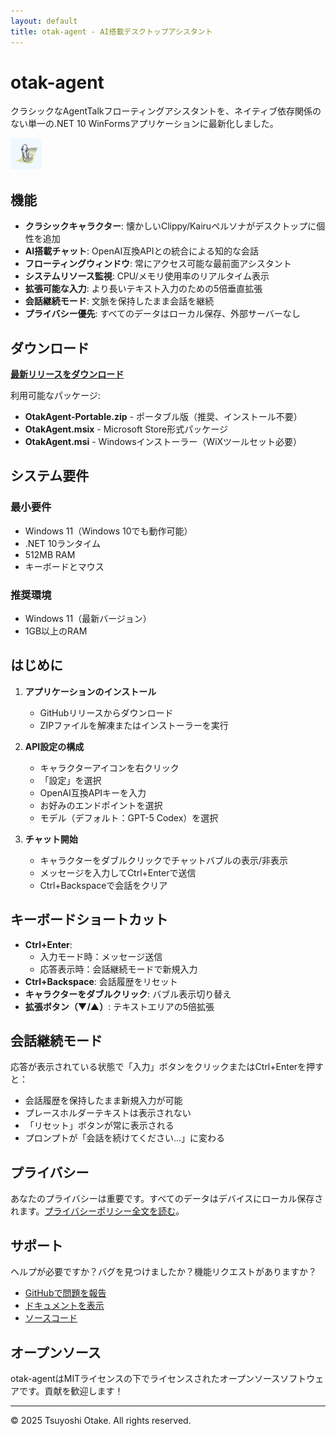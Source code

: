 ```yaml
---
layout: default
title: otak-agent - AI搭載デスクトップアシスタント
---
```


# otak-agent

クラシックなAgentTalkフローティングアシスタントを、ネイティブ依存関係のない単一の.NET 10 WinFormsアプリケーションに最新化しました。

![otak-agent Logo](https://raw.githubusercontent.com/tsuyoshi-otake/otak-agent/main/OtakAgent.Package/Images/StoreLogo.png)

## 機能

- **クラシックキャラクター**: 懐かしいClippy/Kairuペルソナがデスクトップに個性を追加
- **AI搭載チャット**: OpenAI互換APIとの統合による知的な会話
- **フローティングウィンドウ**: 常にアクセス可能な最前面アシスタント
- **システムリソース監視**: CPU/メモリ使用率のリアルタイム表示
- **拡張可能な入力**: より長いテキスト入力のための5倍垂直拡張
- **会話継続モード**: 文脈を保持したまま会話を継続
- **プライバシー優先**: すべてのデータはローカル保存、外部サーバーなし

## ダウンロード

[**最新リリースをダウンロード**](https://github.com/tsuyoshi-otake/otak-agent/releases/latest)

利用可能なパッケージ:
- **OtakAgent-Portable.zip** - ポータブル版（推奨、インストール不要）
- **OtakAgent.msix** - Microsoft Store形式パッケージ
- **OtakAgent.msi** - Windowsインストーラー（WiXツールセット必要）

## システム要件

### 最小要件
- Windows 11（Windows 10でも動作可能）
- .NET 10ランタイム
- 512MB RAM
- キーボードとマウス

### 推奨環境
- Windows 11（最新バージョン）
- 1GB以上のRAM

## はじめに

1. **アプリケーションのインストール**
   - GitHubリリースからダウンロード
   - ZIPファイルを解凍またはインストーラーを実行

2. **API設定の構成**
   - キャラクターアイコンを右クリック
   - 「設定」を選択
   - OpenAI互換APIキーを入力
   - お好みのエンドポイントを選択
   - モデル（デフォルト：GPT-5 Codex）を選択

3. **チャット開始**
   - キャラクターをダブルクリックでチャットバブルの表示/非表示
   - メッセージを入力してCtrl+Enterで送信
   - Ctrl+Backspaceで会話をクリア

## キーボードショートカット

- **Ctrl+Enter**:
  - 入力モード時：メッセージ送信
  - 応答表示時：会話継続モードで新規入力
- **Ctrl+Backspace**: 会話履歴をリセット
- **キャラクターをダブルクリック**: バブル表示切り替え
- **拡張ボタン（▼/▲）**: テキストエリアの5倍拡張

## 会話継続モード

応答が表示されている状態で「入力」ボタンをクリックまたはCtrl+Enterを押すと：
- 会話履歴を保持したまま新規入力が可能
- プレースホルダーテキストは表示されない
- 「リセット」ボタンが常に表示される
- プロンプトが「会話を続けてください...」に変わる

## プライバシー

あなたのプライバシーは重要です。すべてのデータはデバイスにローカル保存されます。[プライバシーポリシー全文を読む](privacy.html)。

## サポート

ヘルプが必要ですか？バグを見つけましたか？機能リクエストがありますか？

- [GitHubで問題を報告](https://github.com/tsuyoshi-otake/otak-agent/issues)
- [ドキュメントを表示](https://github.com/tsuyoshi-otake/otak-agent/wiki)
- [ソースコード](https://github.com/tsuyoshi-otake/otak-agent)

## オープンソース

otak-agentはMITライセンスの下でライセンスされたオープンソースソフトウェアです。貢献を歓迎します！

---

© 2025 Tsuyoshi Otake. All rights reserved.